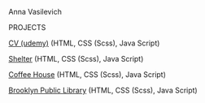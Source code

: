 Anna Vasilevich

PROJECTS

[CV (udemy)](https://dzichonka.github.io/portfolio/) (HTML, CSS (Scss), Java Script)

[Shelter](https://rolling-scopes-school.github.io/dzichonka-JSFEPRESCHOOL2024Q2/shelter/) (HTML, CSS (Scss), Java Script)

[Coffee House](https://rolling-scopes-school.github.io/dzichonka-JSFE2023Q4/coffee-house/) (HTML, CSS (Scss), Java Script)

[Brooklyn Public Library](https://famous-tulumba-2dc634.netlify.app/) (HTML, CSS (Scss), Java Script)



